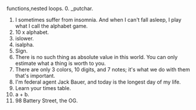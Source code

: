 functions,nested loops.
0. _putchar.
1. I sometimes suffer from insomnia. And when I can't fall asleep, I play what I call the alphabet game.
2. 10 x alphabet.
3. islower.
4. isalpha.
5. Sign.
6. There is no such thing as absolute value in this world. You can only estimate what a thing is worth to you.
7. There are only 3 colors, 10 digits, and 7 notes; it's what we do with them that's important.
8. I'm federal agent Jack Bauer, and today is the longest day of my life.
9. Learn your times table.
10. a + b.
11. 98 Battery Street, the OG.

